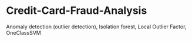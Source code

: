 # Credit-Card-Fraud-Analysis
Anomaly detection (outlier detection), Isolation forest, Local Outlier Factor, OneClassSVM
